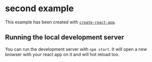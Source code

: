 # second example

This example has been created with [`create-react-app`][create-react-app].
 
## Running the local development server

You can run the development server with `npm start`.  It will open a
new browser with your react app on it and will hot reload too.

[create-react-app]: https://github.com/facebook/create-react-app
